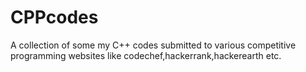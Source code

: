 # CPPcodes
A collection of some my C++ codes submitted to various competitive programming websites like codechef,hackerrank,hackerearth etc.

